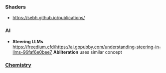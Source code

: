 ### Shaders
- https://sebh.github.io/publications/
### AI
- **Steering LLMs** https://freedium.cfd/https://ai.gopubby.com/understanding-steering-in-llms-96faf6e0bee7
  **Abliteration** uses similar concept
### [Chemistry](https://youtu.be/5iTOphGnCtg)